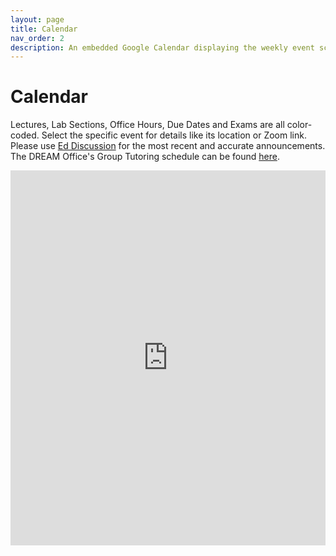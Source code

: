 ```yaml
---
layout: page
title: Calendar
nav_order: 2
description: An embedded Google Calendar displaying the weekly event schedule.
---
```


# Calendar

Lectures, Lab Sections, Office Hours, Due Dates and Exams are all color-coded. Select the specific event for details like its location or Zoom link. Please use [Ed Discussion](https://edstem.org/us/courses/70181) for the most recent and accurate announcements. The DREAM Office's Group Tutoring schedule can be found [here](https://docs.google.com/spreadsheets/d/106iEifxibNnGHuG_rZ7BmTKlmJzUqDwu-JCbec6WDV8/edit?usp=sharing).

<iframe src="https://calendar.google.com/calendar/embed?height=600&wkst=1&ctz=America%2FLos_Angeles&showPrint=0&mode=WEEK&title=PH142%20Spring%202025%20&src=Y18xZGE4YzgyOGI0YzZhN2I5OWVjYjIyYmQ2Nzk2NTBmNGQwNDI2YTJkYTZlOWM5NTYzYWM3ODlmZGVhMDQzMzMxQGdyb3VwLmNhbGVuZGFyLmdvb2dsZS5jb20&src=Y18xZjRmOGYwNzhjMmNhYzQ5OTU2NjY2Y2Y3ODExZjExNjRlOWI0NzNiOTI0OTRhMjI4MDk2ZTMzYTJjMmNiYmNlQGdyb3VwLmNhbGVuZGFyLmdvb2dsZS5jb20&src=Y18wYzY0NDBjMWVmY2Y3MjhhZmQ4NjE1ZGViZDYzNjhhODA3MzA5Y2NlZmRlNWNkOTFlMTliYTI0NGY4MDViOTg0QGdyb3VwLmNhbGVuZGFyLmdvb2dsZS5jb20&src=Y184N2I5OWIxZDE0NDQ4MTdkZjljYmMyYzlhYTkwZWJmYTAzNmY3NGJmOGM1MGJkNDg3OGIyNWQ3MzIwMzFmMDc0QGdyb3VwLmNhbGVuZGFyLmdvb2dsZS5jb20&src=Y184NDA4ODU2M2ZiODQxZTM1NGUyZTI0ZjA4YjRjMzZmZjc4NWViMGZlMDA2Mzg0NzBlNWM0NzI3MGQ1NjFhNTY2QGdyb3VwLmNhbGVuZGFyLmdvb2dsZS5jb20&src=ZW4udXNhI2hvbGlkYXlAZ3JvdXAudi5jYWxlbmRhci5nb29nbGUuY29t&color=%23616161&color=%237CB342&color=%23F6BF26&color=%23039BE5&color=%237CB342&color=%23795548" style="border-width:0" width="100%" height="600" frameborder="0" scrolling="no"></iframe>